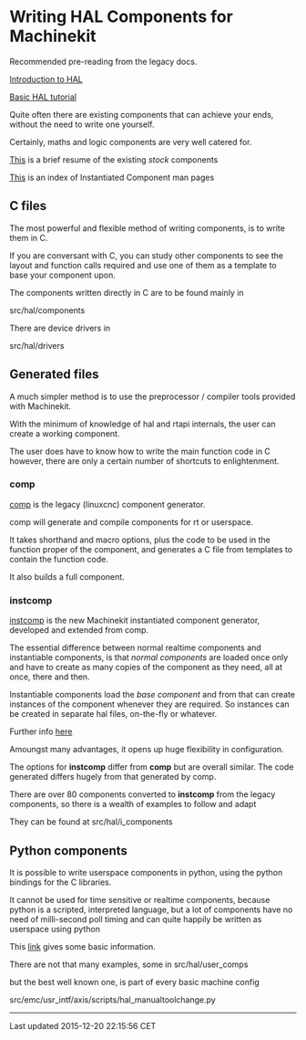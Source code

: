 Writing HAL Components for Machinekit
=====================================

Recommended pre-reading from the legacy docs.

[Introduction to HAL](../../src/hal/intro.md)

[Basic HAL tutorial](../../src/hal/tutorial.md)

Quite often there are existing components that can achieve your ends, without the need to write one yourself.

Certainly, maths and logic components are very well catered for.

[This](../../src/hal/components.md) is a brief resume of the existing *stock* components

[This](../index-instantiated-components.md) is an index of Instantiated Component man pages

C files
-------

The most powerful and flexible method of writing components, is to write them in C.

If you are conversant with C, you can study other components to see the layout and function calls required and use one of them as a template to base your component upon.

The components written directly in C are to be found mainly in

<span class="blue">src/hal/components</span>

There are device drivers in

<span class="blue">src/hal/drivers</span>

Generated files
---------------

A much simpler method is to use the preprocessor / compiler tools provided with Machinekit.

With the minimum of knowledge of hal and rtapi internals, the user can create a working component.

The user does have to know how to write the main function code in C however, there are only a certain number of shortcuts to enlightenment.

### comp

[comp](../../src/hal/comp.md) is the legacy (linuxcnc) component generator.

comp will generate and compile components for rt or userspace.

It takes shorthand and macro options, plus the code to be used in the function proper of the component, and generates a C file from templates to contain the function code.

It also builds a full component.

### instcomp

[instcomp](../../src/hal/instcomp.md) is the new Machinekit instantiated component generator, developed and extended from comp.

The essential difference between normal realtime components and instantiable components, is that *normal components* are loaded once only and have to create as many copies of the component as they need, all at once, there and then.

Instantiable components load the *base component* and from that can create instances of the component whenever they are required. So instances can be created in separate hal files, on-the-fly or whatever.

Further info [here](../../src/hal/new-instantiated-components.md)

Amoungst many advantages, it opens up huge flexibility in configuration.

The options for **instcomp** differ from **comp** but are overall similar. The code generated differs hugely from that generated by comp.

There are over 80 components converted to **instcomp** from the legacy components, so there is a wealth of examples to follow and adapt

They can be found at <span class="blue">src/hal/i\_components</span>

Python components
-----------------

It is possible to write userspace components in python, using the python bindings for the C libraries.

It cannot be used for time sensitive or realtime components, because python is a scripted, interpreted language, but a lot of components have no need of milli-second poll timing and can quite happily be written as userspace using python

This [link](../../src/hal/halmodule.md) gives some basic information.

There are not that many examples, some in <span class="blue">src/hal/user\_comps</span>

but the best well known one, is part of every basic machine config

<span class="blue">src/emc/usr\_intf/axis/scripts/hal\_manualtoolchange.py</span>

------------------------------------------------------------------------

Last updated 2015-12-20 22:15:56 CET


